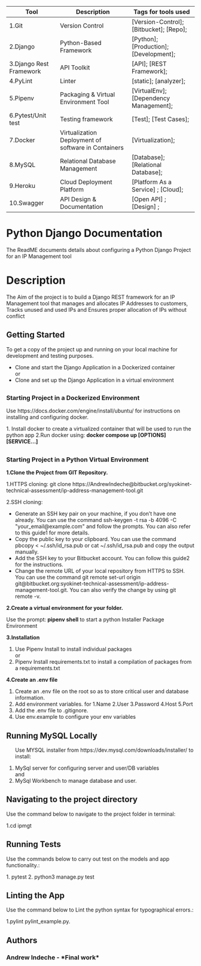 <!--
The Readme file documents the project description and installation and set up instructions
-->
<!--
Align main heading to the center of the page
-->
| Tool                | Description                    | Tags for tools used                                                                                               |
| ------------------- | ------------------------------ | ---------------------------------------------------------------------------------------------------- |
| 1.Git                  | Version Control | [Version-Control];[Bitbucket]; [Repo];                                                         |
| 2.Django               | Python-Based Framework| [Python]; [Production];[Development];|
| 3.Django Rest Framework| API Toolkit| [API]; [REST Framework];|
| 4.PyLint               | Linter   | [static]; [analyzer];|
| 5.Pipenv               | Packaging & Virtual Environment Tool| [VirtualEnv]; [Dependency Management];|
| 6.Pytest/Unit test     | Testing framework| [Test]; [Test Cases];|
| 7.Docker               | Virtualization Deployment of software in Containers | [Virtualization];|
| 8.MySQL                | Relational Database Management | [Database]; [Relational Database];|
| 9.Heroku               | Cloud Deployment Platform | [Platform As a Service] ; [Cloud];| 
| 10.Swagger             | API Design & Documentation | [Open API] ; [Design] ; |


<div align="left">

<h1>Python Django Documentation</h1> 

<p>The ReadME documents details about configuring a Python Django Project for an IP Management tool</p>

<!-- Badges -->
## <h1> Description</h1>
<p>The Aim of the project is to build a Django REST framework for an IP Management tool that manages and allocates IP Addresses to customers, Tracks unused and used IPs and Ensures proper allocation of IPs without conflict</p>

<!-- Getting Started -->
## <h2><b>Getting Started</b></h2>
<p>To get a copy of the project up and running on your local machine for development and testing purposes.</p> 
<ul>
<li>Clone and start the Django Application in a Dockerized container</li>
                                    or
<li>Clone and set up the Django Application in a virtual environment </li>
</ul>

## <h3>Starting Project in a Dockerized Environment</h3>
<p>Use https://docs.docker.com/engine/install/ubuntu/ for instructions on installing and configuring docker.</p>
    1. Install docker to create a virtualized container that will be used to run the python app
    2.Run docker using: <b>docker compose up [OPTIONS] [SERVICE...]</b>

## <h3>Starting Project in a Python Virtual Environment</h3>

<p><b>1.Clone the Project from GIT Repository.</b></p>
  1.HTTPS cloning: git clone https://AndrewIndeche@bitbucket.org/syokinet-technical-assessment/ip-address-management-tool.git</p>
  2.SSH cloning: 
  <ul>
  <li>Generate an SSH key pair on your machine, if you don’t have one already. You can use the command ssh-keygen -t rsa -b 4096 -C "your_email@example.com" and follow the prompts. You can also refer to this guide1 for more details.</li>
  <li>Copy the public key to your clipboard. You can use the command pbcopy < ~/.ssh/id_rsa.pub or cat ~/.ssh/id_rsa.pub and copy the output manually.</li>
  <li>Add the SSH key to your Bitbucket account. You can follow this guide2 for the instructions.
  <li>Change the remote URL of your local repository from HTTPS to SSH. You can use the command git remote set-url origin git@bitbucket.org:syokinet-technical-assessment/ip-address-management-tool.git. You can also verify the change by using git remote -v.</li>
  </ul>

<p><b>2.Create a virtual environment for your folder.</b></p>
<p>Use the prompt: <b>pipenv shell</b> to start a python Installer Package Environment</p>

<!-- Installation -->
<p><b>3.Installation</b></p>
<ol>
  <li>Use Pipenv Install <package> to install individual packages</li>
                                    or
  <li>Pipenv Install requirements.txt to install a compilation of packages from a requirements.txt</li>
</ol>
 <!-- Create .env --> 
 <p><b>4.Create an .env file</b></p>
      <ol>
       <li>Create an .env file on the root so as to store critical user and database information.</li>
       <li>Add environment variables. for 1.Name 2.User 3.Password 4.Host 5.Port</li>
       <li>Add the .env file to .gitignore.</li>
       <li>Use env.example to configure your env variables</li>
       </ol>
<!-- Run Locally -->

## <h2>Running MySQL Locally</h2>

<ol>
  <p>Use MYSQL installer from https://dev.mysql.com/downloads/installer/ to install:</p>
  <li> MySql server for configuring server and user/DB variables</li> and 
  <li> MySql Workbench to manage database and user.</li>
  </ol>
<!-- Navigating to the project Directory/Folder -->
<h2>Navigating to the project directory</h2>
<p>Use the command below to navigate to the project folder in terminal:</p>
  1.cd ipmgt
<!-- Running Tests on the Application -->
<h2>Running Tests</h2>
<p>Use the commands below to carry out test on the models and app functionality.:</p>
  1. pytest
  2. python3 manage.py test

<!-- Linting the Application -->
<h2>Linting the App</h2>
<p>Use the command below to Lint the python syntax for typographical errors.:</p>
 1.pylint pylint_example.py.
<br>

## <h2>Authors</h2>
<h3><b>Andrew Indeche - *Final work* </b></h3> 